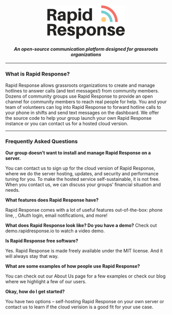 <center>

![Rapid Response Logo](/assets/logo.png ':size=15%:')</center>


<center>

#### ***An open-source communication platform designed for grassroots organizations***</center>
---

### What is Rapid Response?

<div class="w-full max-w-none prose prose-lg">

Rapid Response allows grassroots organizations to create and manage hotlines to answer calls (and text messages!) from community members. Dozens of community groups use Rapid Response to provide an open channel for community members to reach real people for help. You and your team of volunteers can log into Rapid Response to forward hotline calls to your phone in shifts and send text messages on the dashboard. We offer the source code to help your group launch your own Rapid Response instance or you can contact us for a hosted cloud version. 


----

### Frequently Asked Questions

<div class="w-full max-w-none prose prose-lg">

**Our group doesn’t want to install and manage Rapid Response on a server.**

You can contact us to sign up for the cloud version of Rapid Response, where we do the server hosting, updates, and security and performance tuning for you. To make the hosted service self-sustainable, it is not free. When you contact us, we can discuss your groups’ financial situation and needs.


**What features does Rapid Response have?**

Rapid Response comes with a lot of useful features out-of-the-box: phone line, , OAuth login, email notifications, and more!


**What does Rapid Response look like? Do you have a demo?**
Check out demo.rapidresponse.io to watch a video demo. 


**Is Rapid Response free software?**

Yes. Rapid Response is made freely available under the MIT license. And it will always stay that way.


**What are some examples of how people use Rapid Response?**

You can check out our About Us page for a few examples or check our blog where we highlight a few of our users. 


**Okay, how do I get started?**

You have two options – self-hosting Rapid Response on your own server or contact us to learn if the cloud verision is a good fit for your use case.

</div>